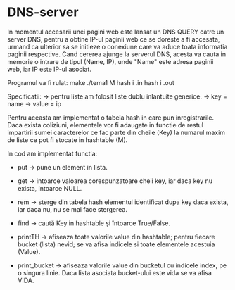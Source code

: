 # DNS-server

In momentul accesarii unei pagini web este lansat un DNS QUERY catre un server 
DNS, pentru a obtine IP-ul paginii web ce se doreste a fi accesata, urmand ca 
ulterior sa se initieze o conexiune care va aduce toata informatia paginii 
respective. Cand cererea ajunge la serverul DNS, acesta va cauta in memorie o 
intrare de tipul (Name, IP), unde "Name" este adresa paginii web, iar IP este 
IP-ul asociat.

Programul va fi rulat:
make
./tema1 M hash i .in hash i .out

Specificatii:
  -> pentru liste am folosit liste dublu inlantuite generice.
  -> key = name
  -> value = ip

Pentru aceasta am implementat o tabela hash in care pun inregistrarile.
Daca exista coliziuni, elementele vor fi adaugate in functie de restul 
impartirii sumei caracterelor ce fac parte din cheile (Key) la numarul maxim 
de liste ce pot fi stocate in hashtable (M).

In cod am implementat functia:
- put -> pune un element in lista.

- get -> intoarce valoarea corespunzatoare cheii key, iar daca key nu exista,
         intoarce NULL.

- rem -> sterge din tabela hash elementul identificat dupa key daca exista, 
         iar daca nu, nu se mai face stergerea.

- find -> caută Key in hashtable și ȋntoarce True/False.

- printTH -> afiseaza toate valorile value din hashtable; pentru fiecare 
             bucket (lista) nevid; se va afisa indicele si toate elementele 
             acestuia (Value).

- print_bucket -> afiseaza valorile value din bucketul cu indicele index, 
                  pe o singura linie. Daca lista asociata bucket-ului este vida 
                  se va afisa VIDA.
